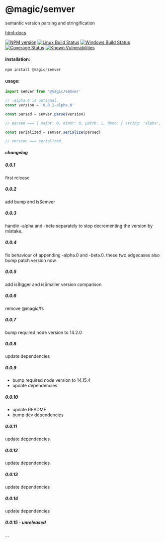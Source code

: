 # @magic/semver

semantic version parsing and stringification

[html-docs](https://github.magic.io/semver)

[![NPM version][npm-image]][npm-url]
[![Linux Build Status][travis-image]][travis-url]
[![Windows Build Status][appveyor-image]][appveyor-url]
[![Coverage Status][coveralls-image]][coveralls-url]
[![Known Vulnerabilities][snyk-image]][snyk-url]

[npm-image]: https://img.shields.io/npm/v/@magic/semver.svg
[npm-url]: https://www.npmjs.com/package/@magic/semver
[travis-image]: https://img.shields.io/travis/com/magic/semver/master
[travis-url]: https://travis-ci.com/magic/semver
[appveyor-image]: https://img.shields.io/appveyor/ci/magic/semver/master.svg
[appveyor-url]: https://ci.appveyor.com/project/magic/semver/branch/master
[coveralls-image]: https://coveralls.io/repos/github/magic/semver/badge.svg
[coveralls-url]: https://coveralls.io/github/magic/semver
[snyk-image]: https://snyk.io/test/github/magic/semver/badge.svg
[snyk-url]: https://snyk.io/test/github/magic/semver

#### installation:
```javascript
npm install @magic/semver
```

#### usage:
```javascript
import semver from '@magic/semver'

// -alpha.0 is optional.
const version = '0.0.1-alpha.0'

const parsed = semver.parse(version)

// parsed === { major: 0, minor: 0, patch: 1, demo: { string: 'alpha', version: 0 } }

const serialized = semver.serialize(parsed)

// version === serialized

```

##### changelog

##### 0.0.1
first release

##### 0.0.2
add bump and isSemver

##### 0.0.3
handle -alpha and -beta separately to stop decrementing the version by mistake.

##### 0.0.4
fix behaviour of appending -alpha.0 and -beta.0.
these two edgecases also bump patch version now.

##### 0.0.5
add isBigger and isSmaller version comparison

##### 0.0.6
remove @magic/fs

##### 0.0.7 
bump required node version to 14.2.0

##### 0.0.8 
update dependencies

##### 0.0.9
* bump required node version to 14.15.4
* update dependencies

##### 0.0.10
* update README
* bump dev dependencies

##### 0.0.11 
update dependencies

##### 0.0.12
update dependencies

##### 0.0.13
update dependencies

##### 0.0.14
update dependencies

##### 0.0.15 - unreleased
...
